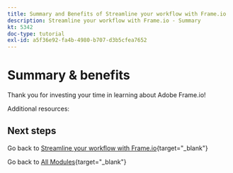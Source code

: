 ```yaml
---
title: Summary and Benefits of Streamline your workflow with Frame.io
description: Streamline your workflow with Frame.io - Summary
kt: 5342
doc-type: tutorial
exl-id: a5f36e92-fa4b-4980-b707-d3b5cfea7652
---
```

# Summary & benefits

Thank you for investing your time in learning about Adobe Frame.io! 

Additional resources:


## Next steps

Go back to [Streamline your workflow with Frame.io](./frameio.md){target="_blank"}

Go back to [All Modules](./../../../overview.md){target="_blank"}
